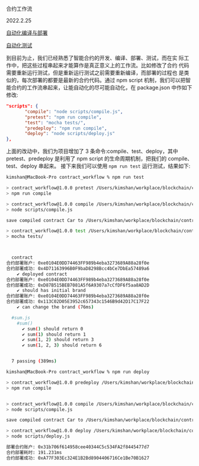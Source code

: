 合约工作流

2022.2.25

[自动化编译与部署](./自动化编译和部署.md)

[自动化测试](自动化测试.md)

到目前为止，我们已经熟悉了智能合约的开发、编译、部署、测试，而在实 际工作中，把这些过程串起来才能算作是真正意义上的工作流。比如修改了合约 代码需要重新运行测试，但是重新运行测试之前需要重新编译，而部署的过程也 是类似的，每次部署的都要是最新的合约代码。通过 npm script 机制，我们可以把智能合约的工作流串起来，让能自动化的尽可能自动化，在 package.json 中作如下修改:

```json
"scripts": {
       "compile": "node scripts/compile.js",
       "pretest": "npm run compile",
       "test": "mocha tests/",
       "predeploy": "npm run compile",
       "deploy": "node scripts/deploy.js"
},
```

上面的改动中，我们为项目增加了 3 条命令:compile、test、deploy，其中 pretest、predeploy 是利用了 npm script 的生命周期机制，把我们的 compile、test、deploy 串起来。
接下来我们可以使用 ```npm run test``` 运行测试，结果如下:

```bash
kimshan@MacBook-Pro contract_workflow % npm run test

> contract_workflow@1.0.0 pretest /Users/kimshan/workplace/blockchain/contract_workflow
> npm run compile

> contract_workflow@1.0.0 compile /Users/kimshan/workplace/blockchain/contract_workflow
> node scripts/compile.js

save compiled contract Car to /Users/kimshan/workplace/blockchain/contract_workflow/compiled/Car.json

> contract_workflow@1.0.0 test /Users/kimshan/workplace/blockchain/contract_workflow
> mocha tests/



  contract
合约部署账户: 0xe0104E0DD74463FF989b4eba3273689A88a28f0e
合约部署成功: 0x4D71163996B0F9baD8298Bcc4bCe7DbEa57489a6
    ✔ deployed contract
合约部署账户: 0xe0104E0DD74463FF989b4eba3273689A88a28f0e
合约部署成功: 0xD87B515BEB7081A5f6A9307a7cCfDF6f5aa8AD2D
    ✔ should has initial brand
合约部署账户: 0xe0104E0DD74463FF989b4eba3273689A88a28f0e
合约部署成功: 0x113C02D05E3952c657343c1546B9d42D17C17F22
    ✔ can change the brand (76ms)

  #sum.js
    #sum()
      ✔ sum() should return 0
      ✔ sum(1) should return 1
      ✔ sum(1, 2) should return 3
      ✔ sum(1, 2, 3) should return 6


  7 passing (389ms)

kimshan@MacBook-Pro contract_workflow % npm run deploy

> contract_workflow@1.0.0 predeploy /Users/kimshan/workplace/blockchain/contract_workflow
> npm run compile


> contract_workflow@1.0.0 compile /Users/kimshan/workplace/blockchain/contract_workflow
> node scripts/compile.js

save compiled contract Car to /Users/kimshan/workplace/blockchain/contract_workflow/compiled/Car.json

> contract_workflow@1.0.0 deploy /Users/kimshan/workplace/blockchain/contract_workflow
> node scripts/deploy.js

部署合约账户: 0x31b706f614958cee40344C5c534FA2f8445477d7
合约部署耗时: 191.231ms
合约部署成功: 0xA77F303Ec324E1B2Bd8904406716Ce1Be70B1627
```

